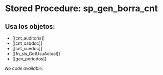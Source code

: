 # Stored Procedure: sp_gen_borra_cnt

## Usa los objetos:
- [[cnt_auditoria]]
- [[cnt_cabdoc]]
- [[cnt_cuedoc]]
- [[fn_sis_GetUsuActual]]
- [[gen_periodos]]

*No code available.*
